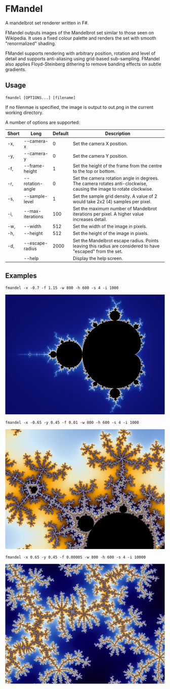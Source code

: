 FMandel
=======

A mandelbrot set renderer written in F#.

FMandel outputs images of the Mandelbrot set
similar to those seen on Wikipedia.
It uses a fixed colour palette
and renders the set with smooth "renormalized" shading.

FMandel supports rendering with arbitrary position, rotation and level of detail
and supports anti-aliasing using grid-based sub-sampling.
FMandel also applies Floyd-Steinberg dithering
to remove banding effects on subtle gradients.

Usage
-----

    fmandel [OPTIONS...] [filename]

If no filenmae is specified, the image is output to out.png
in the current working directory.

A number of options are supported:

Short | Long             | Default | Description
------|------------------|---------|------------
-x,   | --camera-x       | 0       | Set the camera X position.
-y,   | --camera-y       | 0       | Set the camera Y position.
-f,   | --frame-height   | 1       | Set the height of the frame from the centre to the top or bottom.
-r,   | --rotation-angle | 0       | Set the camera rotation angle in degrees. The camera rotates anti-clockwise, causing the image to rotate clockwise.
-s,   | --sample-level   | 1       | Set the sample grid density. A value of 2 would take 2x2 (4) samples per pixel.
-i,   | --max-iterations | 100     | Set the maximum number of Mandelbrot iterations per pixel. A higher value increases detail.
-w,   | --width          | 512     | Set the width of the image in pixels.
-h,   | --height         | 512     | Set the height of the image in pixels.
-d,   | --escape-radius  | 2000    | Set the Mandelbrot escape radius. Points leaving this radius are considered to have "escaped" from the set.
      | --help           |         | Display the help screen.

Examples
--------

    fmandel -x -0.7 -f 1.15 -w 800 -h 600 -s 4 -i 1000

![example-1](examples/1.png?raw=true)

    fmandel -x -0.65 -y 0.45 -f 0.01 -w 800 -h 600 -s 4 -i 1000

![example-2](examples/2.png?raw=true)

    fmandel -x 0.65 -y 0.45 -f 0.00005 -w 800 -h 600 -s 4 -i 10000

![example-3](examples/3.png?raw=true)
